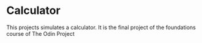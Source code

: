 # Calculator

This projects simulates a calculator. It is the final project of the foundations course of The Odin Project
